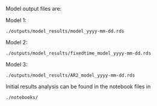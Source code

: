 Model output files are:


Model 1:

```
./outputs/model_results/model_yyyy-mm-dd.rds
```


Model 2:

```
./outputs/model_results/fixedtime_model_yyyy-mm-dd.rds
```

Model 3:

```
./outputs/model_results/AR2_model_yyyy-mm-dd.rds
```

Initial results analysis can be found in the notebook files in

```
./notebooks/
```
